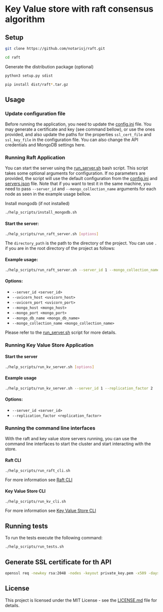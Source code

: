 # Key Value store with raft consensus algorithm

## Setup

```bash
git clone https://github.com/notarisj/raft.git
```

```bash
cd raft
```

Generate the distribution package (optional)
```bash
python3 setup.py sdist
```

```bash
pip install dist/raft*.tar.gz
```

## Usage

### Update configuration file

Before running the application, you need to update the [config.ini](src/configurations/config.ini) file. You may 
generate a certificate and key (see command bellow), or use the ones provided, and also update the paths for the 
properties `ssl_cert_file` and `ssl_key_file` in the configuration file. You can also change the API credentials 
and MongoDB settings here.

### Running Raft Application
You can start the server using the [run_server.sh](help_scripts/run_raft_server.sh) bash script. This script takes some 
optional arguments for configuration. If no parameters are provided,
the script will use the default configuration from the [config.ini](src/configurations/config.ini) 
and [servers.json](src/configurations/servers.json) file. Note that if you want to test it in the same machine, you 
need to pass `--server_id` and `--mongo_collection_name` arguments for each node as seen in the example usage bellow.

Install mongodb (if not installed)
```bash
./help_scripts/install_mongodb.sh
```

#### Start the server:
```bash
./help_scripts/run_raft_server.sh [options]
```

The `directory_path` is the path to the directory of the project. You can use `.` if 
you are in the root directory of the project as follows:

#### Example usage:
```bash
./help_scripts/run_raft_server.sh --server_id 1 --mongo_collection_name raft1
```

#### Options:

- `--server_id <server_id>`
- `--uvicorn_host <uvicorn_host>`
- `--uvicorn_port <uvicorn_port>`
- `--mongo_host <mongo_host>`
- `--mongo_port <mongo_port>`
- `--mongo_db_name <mongo_db_name>`
- `--mongo_collection_name <mongo_collection_name>`


Please refer to the [run_server.sh](help_scripts/run_raft_server.sh) script for 
more details.

### Running Key Value Store Application

#### Start the server
```bash
./help_scripts/run_kv_server.sh [options]
```

#### Example usage

```bash
./help_scripts/run_kv_server.sh --server_id 1 --replication_factor 2
```

#### Options:

- `--server_id <server_id>`
- `--replication_factor <replication_factor>`

### Running the command line interfaces

With the raft and key value store servers running, you can use the command line interfaces to start the cluster and 
start interacting with the store.

#### Raft CLI
```bash
./help_scripts/run_raft_cli.sh
```
For more information see [Raft CLI](src/raft_node/cli/README.md)

#### Key Value Store CLI
```bash
./help_scripts/run_kv_cli.sh
```
For more information see [Key Value Store CLI](src/kv_store/cli/README.md)

## Running tests

To run the tests execute the following command:
```bash
./help_scripts/run_tests.sh
```

## Generate SSL certificate for th API
```bash
openssl req -newkey rsa:2048 -nodes -keyout private_key.pem -x509 -days 365 -out certificate.pem -subj "/CN=localhost" -addext "subjectAltName = IP:127.0.0.1, DNS:localhost"
```

## License

This project is licensed under the MIT License - see the [LICENSE.md](LICENSE) file for details.
